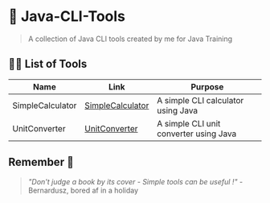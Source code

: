 # 🔰 Java-CLI-Tools
> A collection of Java CLI tools created by me for Java Training

## 👨‍💻 List of Tools
| Name          | Link          | Purpose |
| ------------- | ------------- |---------|
| SimpleCalculator| [SimpleCalculator](SimpleCalculator) | A simple CLI calculator using Java
| UnitConverter | [UnitConverter](UnitConverter) | A simple CLI unit converter using Java|
## Remember 🌠
> *"Don't judge a book by its cover - Simple tools can be useful !"* - Bernardusz, bored af in a holiday
